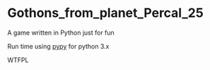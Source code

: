 # Gothons_from_planet_Percal_25

A game written in Python just for fun

Run time using [pypy](https://www.pypy.org/) for python 3.x

<a href="http://www.wtfpl.net/"><img
       src="http://www.wtfpl.net/wp-content/uploads/2012/12/wtfpl-badge-4.png"
       width="80" height="15" alt="WTFPL" /></a>
